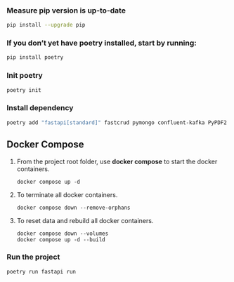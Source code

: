 ### Measure pip version is up-to-date
```bash
pip install --upgrade pip
```

### If you don’t yet have poetry installed, start by running:
```bash
pip install poetry
```

### Init poetry
```bash
poetry init
```

### Install dependency
```bash
poetry add "fastapi[standard]" fastcrud pymongo confluent-kafka PyPDF2 pinecone pinecone-plugin-assistant flask
```

## Docker Compose
1. From the project root folder, use **docker compose** to start the docker containers.
    ```shell
    docker compose up -d
    ```
2. To terminate all docker containers.
    ```shell
    docker compose down --remove-orphans
    ```
3. To reset data and rebuild all docker containers.
    ```shell
    docker compose down --volumes
    docker compose up -d --build
    ```

### Run the project
```bash
poetry run fastapi run
```

